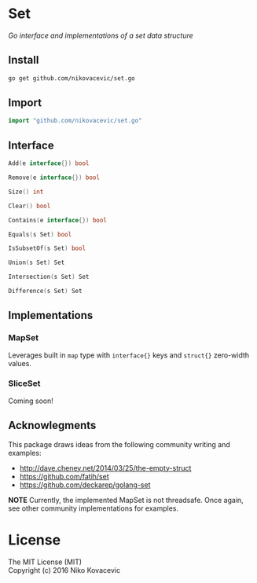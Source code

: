 # Set
*Go interface and implementations of a set data structure*

## Install
```bash
go get github.com/nikovacevic/set.go
```
## Import
```go
import "github.com/nikovacevic/set.go"
```
## Interface
```go
Add(e interface{}) bool

Remove(e interface{}) bool

Size() int

Clear() bool

Contains(e interface{}) bool

Equals(s Set) bool

IsSubsetOf(s Set) bool

Union(s Set) Set

Intersection(s Set) Set

Difference(s Set) Set
```
## Implementations
### MapSet
Leverages built in `map` type with `interface{}` keys and `struct{}` zero-width values.
### SliceSet
Coming soon!

## Acknowlegments
This package draws ideas from the following community writing and examples:
- http://dave.cheney.net/2014/03/25/the-empty-struct
- https://github.com/fatih/set
- https://github.com/deckarep/golang-set

**NOTE** Currently, the implemented MapSet is not threadsafe. Once again, see other community implementations for examples.

# License

The MIT License (MIT)  
Copyright (c) 2016 Niko Kovacevic

